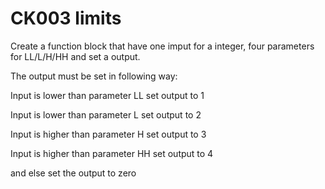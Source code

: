 # CK003 limits


Create a function block that have one imput for a integer, four parameters for LL/L/H/HH and set a output.

The output must be set in following way:

Input is lower than parameter LL set output to 1 

Input is lower than parameter L set output to 2

Input is higher than parameter H set output to 3

Input is higher than parameter HH set output to 4

and else set the output to zero
